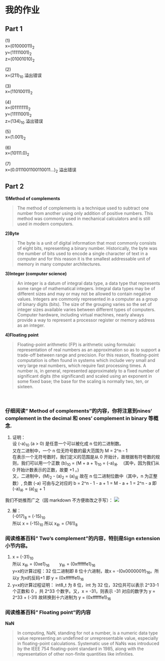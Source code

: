 # 我的作业

## Part 1
 (1)   
 x=(01000011)<sub>2</sub>    
 y=(11111001)<sub>2</sub>  
 z=(01001010)<sub>2</sub>  

 (2)   
 x=(211)<sub>10</sub>  溢出错误  

 (3)  
 x=(11010011)<sub>2</sub>
 
 (4)   
 x=(01111111)<sub>2</sub>    
 y=(11111001)<sub>2</sub>  
 z=(134)<sub>10</sub>  溢出错误

 (5)  
 x=(1.001)<sub>2</sub>

 (6)  
 x=(10111.0)<sub>2</sub>

 (7)  
 x=(0.0111001100110011...)<sub>2</sub> 溢出错误

## Part 2

**1)Method of complements** 
> The method of complements is a technique used to subtract one number from another using only addition of positive numbers. This method was commonly used in mechanical calculators and is still used in modern computers. 

**2)Byte** 
> The byte is a unit of digital information that most commonly consists of eight bits, representing a binary number. Historically, the byte was the number of bits used to encode a single character of text in a computer and for this reason it is the smallest addressable unit of memory in many computer architectures. 

**3)Integer (computer science)** 
> An integer is a datum of integral data type, a data type that represents some range of mathematical integers. Integral data types may be of different sizes and may or may not be allowed to contain negative values. Integers are commonly represented in a computer as a group of binary digits (bits). The size of the grouping varies so the set of integer sizes available varies between different types of computers. Computer hardware, including virtual machines, nearly always provide a way to represent a processor register or memory address as an integer. 

**4)Floating point** 
> Floating-point arithmetic (FP) is arithmetic using formulaic representation of real numbers as an approximation so as to support a trade-off between range and precision. For this reason, floating-point computation is often found in systems which include very small and very large real numbers, which require fast processing times. A number is, in general, represented approximately to a fixed number of significant digits (the significand) and scaled using an exponent in some fixed base; the base for the scaling is normally two, ten, or sixteen.  
  
　　


  
  
### 仔细阅读” Method of complements”的内容，你将注意到nines‘ complement in the decimal 和 ones’ complement in binary 等概念. 
1. 证明：  
设 (-a)<sub>10</sub> (a > 0) 是任意一个可以被化成 n 位的二进制数。    
又在二进制中，一个 n 位无符号数的最大范围为 M = 2^n - 1    
在表示一个无符号数时，我们定义的范围是从 0 开始计，故根据有符号数的规则，我们可以用一个正数 (b)<sub>10</sub> = (M + a + 1)<sub>10</sub> = (-a)<sub>补</sub>  　(其中，因为我们从 0 开始计数表示的正数，故要 +1 。)  
又，二进制中，(M)<sub>2</sub> - (a)<sub>2</sub> = (a)<sub>反</sub> 故在 n 位二进制位数中（其中，n 为正整数）, 负数 (-a) 可由与之对应的 b = 2^n - 1 - a + 1 = M - a + 1 = 2^n - a 即 (-a)<sub>补</sub> = (a)<sub>反</sub> + 1

我们不妨推而广之（因 markdown 不方便故改之手写）：
![](http://a2.qpic.cn/psb?/V10TJRfP2sMibY/xtXTUkTwrtudSVVa8nYOvZ17RNhXA5t4wws3c5.FO6U!/c/dFUAAAAAAAAA&ek=1&kp=1&pt=0&bo=OASgBQAAAAARF7k!&t=5&tl=3&vuin=1960226332&tm=1539486000&sce=60-2-2&rf=newphoto&t=5)

2. 解：  
(-017)<sub>8</sub> = (-15)<sub>10</sub>   
所以 x = (-15)<sub>10</sub> 所以 x<sub>补</sub> = (761)<sub>8</sub>


### 阅读维基百科” Two‘s complement”的内容，特别是Sign extension小节内容。
1. x = (-31)<sub>10</sub>  
所以 x<sub>补</sub> = (0xe1)<sub>16</sub>  　　y<sub>补</sub> = (0xffffffe1)<sub>16</sub>   
y=x的计算过程：32 位二进制即 8 位十六进制，故x = -(0x0000001f)<sub>16</sub>。所以y 为x的反码+1 即 y = (0xffffffe1)<sub>16</sub>
2. y=x的计算过程证明： int8_t 为 8 位，int 为 32 位，32位共可以表示  2^33-1 个正数和 0 ，共 2^33 个数字。又，x = -31，则表示 -31 对应的数字为 y = 2^33 + (-31) 故转换到十六进制为 y = (0xffffffe1)<sub>16</sub>
　　
### 阅读维基百科” Floating point”的内容
**NaN**
>In computing, NaN, standing for not a number, is a numeric data type value representing an undefined or unrepresentable value, especially in floating-point calculations. Systematic use of NaNs was introduced by the IEEE 754 floating-point standard in 1985, along with the representation of other non-finite quantities like infinities. 